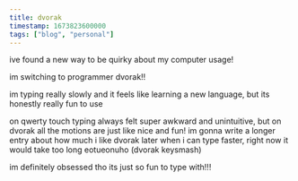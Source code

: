 ```yaml
---
title: dvorak
timestamp: 1673823600000
tags: ["blog", "personal"]
---
```


ive found a new way to be quirky about my computer usage! 

im switching to programmer dvorak!!

im typing really slowly and it feels like learning a new language, but its honestly really fun to use

on qwerty touch typing always felt super awkward and unintuitive, but on dvorak all the motions are just like nice and fun!
im gonna write a longer entry about how much i like dvorak later when i can type faster, right now it would take too long eotueonuho (dvorak keysmash)

im definitely obsessed tho its just so fun to type with!!!
